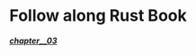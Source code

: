# Follow along Rust Book

_**[chapter\_\_03](https://doc.rust-lang.org/book/ch03-01-variables-and-mutability.html)**_

